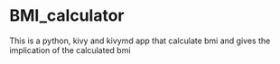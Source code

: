 # BMI_calculator
This is a python, kivy and kivymd app that calculate bmi and gives the implication of the calculated bmi
